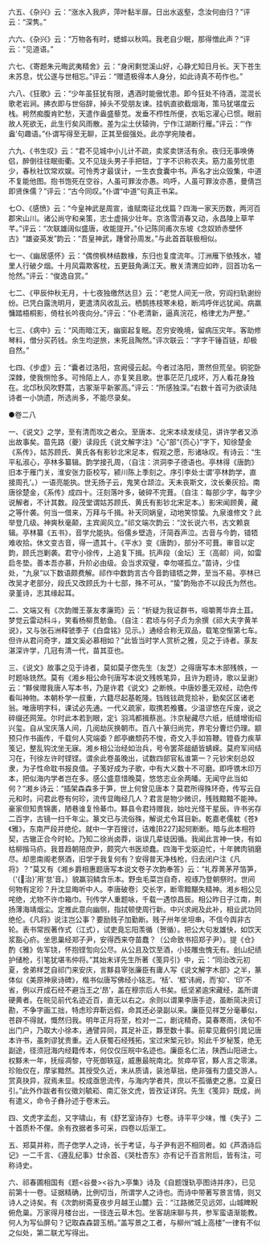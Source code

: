 <!-- { "loadSidebar": true } -->
六五、《杂兴》云：“涨水入我庐，萍叶黏半扉。日出水返壑，念汝何由归？”评云：“深隽。”

六六、《杂兴》云：“万物各有时，蟋蟀以秋鸣。我老自少眠，那得憎此声？”评云：“见道语。”

六七、《寄题朱元晦武夷精舍》云：“身闲剩觉溪山好，心静尤知日月长。天下苍生未苏息，忧公遂与世相忘。”评云：“赠遗极得本人身分，如此诗真不苟作也。”

六八、《狂歌》云：“少年虽狂犹有限，遇酒时能傲忧患。即今狂处不待酒，混混长歌老岩涧。拂衣即与世俗辞，掉头不受朋友谏。挂帆直欲截烟海，策马犹堪度云栈。枵然痴腹肯贮愁，天遣作盎盛藜苋。发垂不栉性所便，衣垢忘濯心已惯。眼前故人死欲无，此生行矣风雨散。差为尘土伏辕驹，宁作江湖断行雁。”评云：“‘作盎’句趣语。”仆谓写得至无聊，正其至倔强处。此亦学宛陵者。

六九、《书生叹》云：“君不见城中小儿计不疏，卖浆卖饼活有余。夜归无事唤俦侣，醉倒往往眠街衢。又不见珑头男子手把钮，丁字不识称农夫。筋力虽劳忧患少，春秋社饮常欢娱。可怜秀才最误计，一生衣食囊中书。声名才出众毁集，中道不复能他图。抱书饱死在空谷，人虽可罪汝亦愚。呜呼，人虽可罪汝亦愚，曼倩岂即贤侏儒？”评云：“古今同叹。”仆谓“中道”句真正书呆。

七○、《感愤》云：“今皇神武是周宣，谁赋南征北伐篇？四海一家天历数，两河百郡宋山川。诸公尚守和亲策，志士虚捐少壮年。京洛雪消春又动，永昌陵上草芊芊。”评云：“次联雄阔似盛唐，收能提开。”仆记陈同甫次东坡《念奴娇赤壁怀古》“雄姿英发”韵云：“吾皇神武，踵曾孙周发。”与此首首联极相似。

七一、《幽居感怀》云：“偶傍枫林结数椽，东归也复度流年。汀洲雁下依残水，墟里人行破夕烟。十月风霜欺客枕，五更鼓角满江天。散关清渭应如昨，回首功名一怆然。”评云：“俊逸自赏。”

七二、《甲辰仲秋无月，十七夜独缴然达旦》云：“老觉人间无一欣，穷阎扫轨谢纷纷。已凭白露洗明月，更遣清风收乱云。栖鹊拣枝寒未稳，断鸿呼伴远犹闻。病羸慵踏梧桐影，倚柱长吟夜向分。”评云：“仆老清新，逼真浣花，格律尤为严整。”

七三、《病中》云：“风雨暗江天，幽窗起复眠。忍穷安晚境，留病压灾年。客助修琴料，僧分买药钱。余生均逆旅，末死且陶然。”评次联云：“字字干锤百链，却极自然。”

七四、《步虚》云：“囊者过洛阳，宫阙侵云起。今者过洛阳，萧然但荒垒。铜驼卧深棘，使我恻怆多。可怜陌上人，亦复笑且歌。世事茫茫几成坏，万人看花身独在。北邙秋风吹野蒿，古冢渐平新冢高。”评云：“所感独深。”右数十首可为欲读陆诗者一小饷遗，所选尚多，不能尽录矣。




●卷二八

一、《说文》之学，至有清而攻之者众。至唐本、北宋本续发续见，讲许学者又添出故事矣。苗先路（夔）读段氏《说文解字注》“心”部“{页心}”字下，知徐楚金《系传》，姑苏顾氏、黄氏各有影钞北宋足本，假观之愿，形诸咏叹。有诗云：“生平私淑心，亭林多纂辑。韵学接孔周，（自注：洪洞李子德语也。亭林得《唐韵》旧本于雁门关，淮安张力臣校写，颍川陈上季刻之。序引李处士谓‘亭林韵学，直接周孔’。）一语亮能执。世无扬子云，鬼笑仓颉泣。天未丧斯文，汶长秦灰拾。南唐徐楚金，《系传》成四十。汪刻落叶多，破碎不完葺。（自注：每部少字，每字少说解者，不计其数。段茂堂谓姑苏顾氏、黄氏有影钞北宋足本。）影宋闻顾黄，藏之等什袭。何当一借来，万拜与千揖。补天同娲皇，动地笑惊蛰。九泉谁修文？此举登几级。神爽秋毫颠，主宾阆风立。”祁文端次韵云：“汶长说六书，古文赖哀辑。亭林纂《五书》，音学允能执。俗儒乡壁造，汗简吞声泣。古音与今韵，错牾难收拾。休文变古音，得一遗其十。《平水》变《唐韵》，部分不可葺。审音以定韵，顾氏岂剿袭。君守小徐传，上追复下揖。抗声段（金坛）王（高邮）间，如雷启冬垫。善本吾亦慕，升阶必由级。会当求双璧，幸勿嗟孤立。”苗诗，少佳处，“九泉”以下数语颇费解。祁作中数韵言古今音韵错牾之弊，至当不易。亭林已改吴才老部分，段氏又改顾氏为十七部，殊不可从，“蛰”韵殆亦不以段氏为然也。录堇诗，志其缘起耳。

二、文端又有《次韵赠王菉友孝廉筠》云：“析疑为我证群书，咀嚼菁华弃土苴。梦觉云雷动科斗，笑看杨柳贯鲂鱼。（自注：君顷与何子贞为余撰《祁大夫字黄羊说》，又与张石洲释虢季子《白盘铭》见示。）通经合称无双品，载笔空惭第七车。但许从君问奇字，雄文奚必慕相如？”此皆当时学人赏析之雅，见之于诗者。菉友湛深许学，几冠有清一代，苗其亚也。

三、《说文》故事之见于诗者，莫如莫子偬先生（友芝）之得唐写本木部残帙，一时题咏铣然。莫有《湘乡相公命刊唐写本说文残帙笔异，且许为题诗，歌以呈谢》云：“黟侯赠我唐人写本书，乃是许君《说文》之断帙。中唐妙墨无双经，动色传看叫神物。本朝朴学一叔重，六籍尽起基乾隆。铛贱铉疏竞拾补，勤矣区区诸老翁。唯唐明字科，课试必先通。一代义疏家，取携若飧饔。少温谬悠在斥废，说之碎缀还网笼。尔时此本若到眼，定讠羽鸿都揖蔡邕。汴京秘藏尽六纸，纸缝增街绍兴玺。自从宝庆落人间，几阅劫灰换朝市。百八十篆归尚完，界宅分曹烂仍理。颛预只作书画传，千载何人究端委？郎亭嫩颓药不悛，奇文入手如笞鞭。镫昏力疾草笺记，整乱钩沈坐无寐。湘乡相公治经如治兵，号令罢茶龃龉皆蜻嵘。莫府军间结习在，刊徐左许时铿铿。谓余此卷虽晚出，试数四部官私谁第一？元钞宋刻总奴隶，为子性命耽书报良值。子笺好成为子歌，中有大义数十不可磨。即呼镌木印万本，把似海内学者岂在多。感公盛意惜晚莫，悠悠志业余两皤。无闻守此当如何？”湘乡诗云：“插架森森多于笋，世上何曾见唐本？莫君所得殊环奇，传写云自元和时。问君此卷有何珍，流传显晦经几人？君言是物少微识，残贱黯黯不能神。豪家但知贵锦裹，陋巷谁复怜綦巾。黟县令君持赠我，始吐光怪干星辰。许书劣存二百字，古镜一扫千年尘。篆文已与流俗殊，解说尤令耳目新。乾嘉老儒躭《苍》《雅》，东南严段并绝伦。就中一字百搜讨，诘难[B227]起何断断。暗与此本相符契，古辙正合今时轮。乃知二徐尚卤莽，诣误几辈徒因循。我闻此言神一快，有如枯柳揩马疥。我昔趋朝陪庶尹，颇究六书医顽蠢。四海干戈驱迫忙，十年髀肉销磨尽。却思南阁老祭酒，旧学于我复何有？安得普天净栈枪，归去闭户注《凡将》？”莫又有《湘乡爵相惠题唐写本说文卷子次韵奉答》云：“礼荐菁茅芹箔笋，（‘{治}’用‘怠’音。）貌赢羽鳞含乐本。野虫毛菜岂自奇，视琢乃登朝祭时。世间何物有定珍？升沈显晦听中人。李唐破卷氵交长字，断零黯黮失精神。湘乡相公见咤绝，尤物不许巾箱巾。刊传学人重题咏，千载一遇惊昌辰。相公昨日子江南，荆扬薄海靖烟尘。定推此意向幽侧，指拭顿使周行新。中兴求阙及此补，相业武功同绝伦。《凡将》说注岂公事？要励贱子加勤断。贱子卅年坐坦串，不信今舆非古轮。表书常觊著作式（江式），试吏竟忘阳羡循（贺循）。把公大句发雄快，如饮天浆豁心疥。坐思巢经郑子尹，安得西来夺苗蠢？（公命致书招郑子尹）。提《仓》酌《雅》佐军铙，怀抱铿訇向公尽。从公且及饮至酒，小技雕虫愧无有。刽山纪绩护储枪，引笔犹堪韦仲将。”其始末详先生所著《笺异引》中，云：“同治改元初夏，舍弟样芝自祁门来安庆，言黟县宰张廉臣有庸人写《说文解字木部》之半，篆体似《美原神泉诗碑》，楷书似唐写佛经小铭志。‘栝’、‘框’讳阙，而‘抑’、‘印’不省，例以开成石经不避当王之‘昂’，盖在穆宗后人书矣。纸坚紧逾宋藏经，盖所谓硬黄者。在皖见前代名迹近百，直无以右之。余则以谓果李唐手迹，虽断简决资订勘，不争字画工拙，特虑珍弃靳远假，命其还必录副以来。廉臣见祥芝分毫摹似，苍辟不得就，慨然归我。明年正月将至，检对一二，剧诧精奇。莫春寒雨，浃旬不出门户，乃取大小徐本，通譬异同，其足补正，夥至数十事。前辈见戴侗引晁记唐本许书，虽刺谬犹贵重。近人获蜀石经残拓，宝过宋椠元钞。矧此千岁秘笈，绝无副途，径须冠海内经籍传本，何仅仅压皖中名迹也。廉臣名仁法，陕西山阳进士。权黟未一年，抚绥凋黎，守死御轶寇，威惠最皖南北。贫瘁卒官，黟人言之零涕。珍贻仅在，摩挲黯然。其授受久近，末从质请，装池草拙，绝非强有力盛交游人。赏真抉异，寂焉未显。校成亟思流传，与海内学者共，庶以不孤循吏之惠。立夏日引。”此外作跋者有仪徵刘毓崧、南汇张文虎，皆孜证详窍。先生《笺异》既成，尚有遣义，命令子彝孙述于卷末云。

四、文虎字孟彪，又字啸山，有《舒艺室诗存》七卷。诗平平少味，惟《失子》二十首质朴不俚。余有孜据者多可采，四卷以后渐工。

五、郑莫并称，而子偬学人之诗，长于考证，与子尹有迥不相同者。如《芦酒诗后记》一二千言、《遵乱纪事》廿余首、《哭杜杏东》亦有记千百言附后，皆有注，可称诗史。

六、祁春圃相国有《题<谷曼><谷九>亭集》诗及《自题馒轨亭图诗并序》，已见前第十一卷。证据精确，比例切当，所谓学人之诗也。而诗中带著写景言情，则又诗人之诗矣。有《次韵树斋夏夜步月越王山麓》云：“江路微茫见远郊，山城睥睨俯危巢。万家得月楼台出，一径连云草木包。坐客胡床聊与共，参军蛮语渐能教。何人为写仙屏句？记取森森碧玉梢。”盖写景之工者，与柳州“城上高楼”一律有不似之似处，第二联尤写得出。

